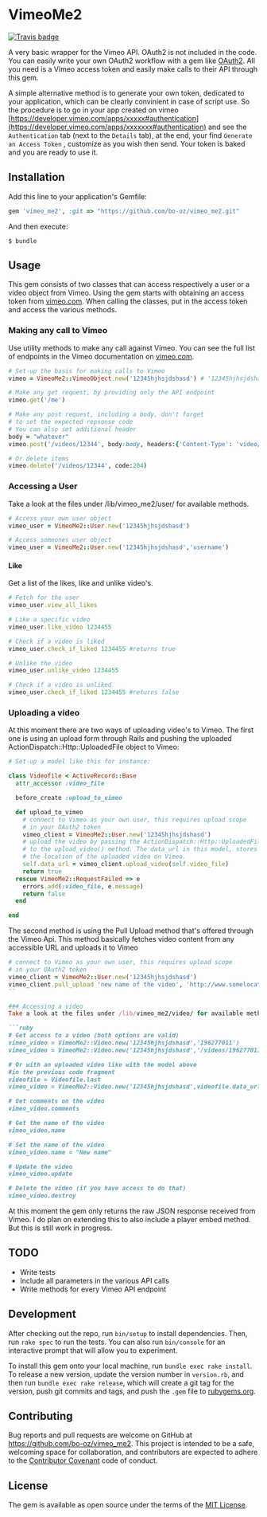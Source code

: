 # VimeoMe2

[![Travis badge](https://travis-ci.org/bo-oz/vimeo_me2.svg?branch=master)](https://travis-ci.org/bo-oz/vimeo_me2)

A very basic wrapper for the Vimeo API. OAuth2 is not included in the code. You can easily write your own OAuth2 workflow with a gem like [OAuth2](https://github.com/intridea/oauth2). All you need is a Vimeo access token and easily make calls to their API through this gem.

A simple alternative method is to generate your own token, dedicated to your application, which can be clearly convinient in case of script use.
So the procedure is to go in your app created on vimeo [https://developer.vimeo.com/apps/xxxxx#authentication](https://developer.vimeo.com/apps/xxxxxxx#authentication) and see the `Authentication` tab (next to the `Details` tab),
at the end, your find `Generate an Access Token` , customize as you wish then send. Your token is baked and you are ready to use it.

## Installation

Add this line to your application's Gemfile:

```ruby
gem 'vimeo_me2', :git => "https://github.com/bo-oz/vimeo_me2.git"
```

And then execute:

    $ bundle


## Usage

This gem consists of two classes that can access respectively a user or a video object from Vimeo. Using the gem starts with obtaining an access token from [vimeo.com](https://developer.vimeo.com). When calling the classes, put in the access token and access the various methods.

### Making any call to Vimeo
Use utility methods to make any call against Vimeo. You can see the full list of endpoints in the Vimeo documentation on [vimeo.com](https://developer.vimeo.com).

```ruby
# Set-up the basis for making calls to Vimeo
vimeo = VimeoMe2::VimeoObject.new('12345hjhsjdshasd') # '12345hjhsjdshasd' must be replace by a valid token

# Make any get request, by providing only the API endpoint
vimeo.get('/me')

# Make any post request, including a body, don't forget
# to set the expected repsonse code
# You can also set additional header
body = "whatever"
vimeo.post('/videos/12344', body:body, headers:{'Content-Type': 'video/mp4'}, code:201)

# Or delete items
vimeo.delete('/videos/12344', code:204)

```

### Accessing a User
Take a look at the files under /lib/vimeo_me2/user/ for available methods.

```ruby
# Access your own user object
vimeo_user = VimeoMe2::User.new('12345hjhsjdshasd')

# Access someones user object
vimeo_user = VimeoMe2::User.new('12345hjhsjdshasd','username')
```

#### Like
Get a list of the likes, like and unlike video's.

```ruby
# Fetch for the user
vimeo_user.view_all_likes

# Like a specific video
vimeo_user.like_video 1234455

# Check if a video is liked
vimeo_user.check_if_liked 1234455 #returns true

# Unlike the video
vimeo_user.unlike_video 1234455

# Check if a video is unliked
vimeo_user.check_if_liked 1234455 #returns false

```
### Uploading a video
At this moment there are two ways of uploading video's to Vimeo. The first one is using an upload form through Rails and pushing the uploaded ActionDispatch::Http::UploadedFile object to Vimeo:

```ruby
# Set-up a model like this for instance:

class Videofile < ActiveRecord::Base
  attr_accessor :video_file

  before_create :upload_to_vimeo

  def upload_to_vimeo
    # connect to Vimeo as your own user, this requires upload scope
    # in your OAuth2 token
    vimeo_client = VimeoMe2::User.new('12345hjhsjdshasd')
    # upload the video by passing the ActionDispatch::Http::UploadedFile
    # to the upload_video() method. The data_url in this model, stores
    # the location of the uploaded video on Vimeo.
    self.data_url = vimeo_client.upload_video(self.video_file)
    return true
  rescue VimeoMe2::RequestFailed => e
    errors.add(:video_file, e.message)
    return false
  end

end

```
The second method is using the Pull Upload method that's offered through the Vimeo Api. This method basically fetches video content from any accessible URL and uploads it to Vimeo

```ruby
# connect to Vimeo as your own user, this requires upload scope
# in your OAuth2 token
vimeo_client = VimeoMe2::User.new('12345hjhsjdshasd')
vimeo_client.pull_upload 'new name of the video', 'http://www.somelocation.com/video_content.mp4'
``

### Accessing a video
Take a look at the files under /lib/vimeo_me2/video/ for available methods.

```ruby
# Get access to a video (both options are valid)
vimeo_video = VimeoMe2::Video.new('12345hjhsjdshasd','196277011')
vimeo_video = VimeoMe2::Video.new('12345hjhsjdshasd','/videos/196277011')

# Or with an uploaded video like with the model above
#in the previous code fragment
videofile = Videofile.last
vimeo_video = VimeoMe2::Video.new('12345hjhsjdshasd',videofile.data_url)

# Get comments on the video
vimeo_video.comments

# Get the name of the video
vimeo_video.name

# Set the name of the video
vimeo_video.name = "New name"

# Update the video
vimeo_video.update

# Delete the video (if you have access to do that)
vimeo_video.destroy
```

At this moment the gem only returns the raw JSON response received from Vimeo. I do plan on extending this to also include a player embed method. But this is still work in progress.

## TODO

* Write tests
* Include all parameters in the various API calls
* Write methods for every Vimeo API endpoint

## Development

After checking out the repo, run `bin/setup` to install dependencies. Then, run `rake spec` to run the tests. You can also run `bin/console` for an interactive prompt that will allow you to experiment.

To install this gem onto your local machine, run `bundle exec rake install`. To release a new version, update the version number in `version.rb`, and then run `bundle exec rake release`, which will create a git tag for the version, push git commits and tags, and push the `.gem` file to [rubygems.org](https://rubygems.org).

## Contributing

Bug reports and pull requests are welcome on GitHub at https://github.com/bo-oz/vimeo_me2. This project is intended to be a safe, welcoming space for collaboration, and contributors are expected to adhere to the [Contributor Covenant](http://contributor-covenant.org) code of conduct.


## License

The gem is available as open source under the terms of the [MIT License](http://opensource.org/licenses/MIT).
